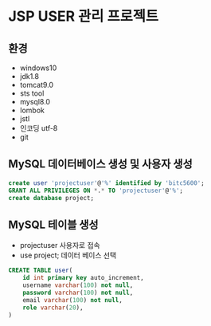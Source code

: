 # JSP USER 관리 프로젝트

## 환경

- windows10
- jdk1.8
- tomcat9.0
- sts tool
- mysql8.0
- lombok
- jstl
- 인코딩 utf-8
- git

## MySQL 데이터베이스 생성 및 사용자 생성
```sql
create user 'projectuser'@'%' identified by 'bitc5600';
GRANT ALL PRIVILEGES ON *.* TO 'projectuser'@'%';
create database project;
```

## MySQL 테이블 생성
- projectuser 사용자로 접속
- use project; 데이터 베이스 선택

```sql
CREATE TABLE user(
    id int primary key auto_increment,
    username varchar(100) not null,
    password varchar(100) not null,
    email varchar(100) not null,
    role varchar(20),
)
```
